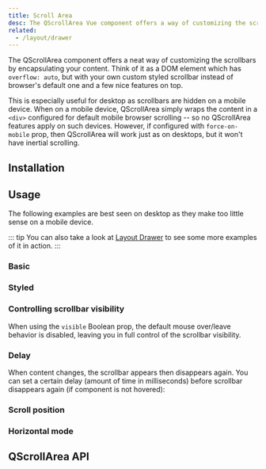 ```yaml
---
title: Scroll Area
desc: The QScrollArea Vue component offers a way of customizing the scrollbars for all desktop browsers.
related:
  - /layout/drawer
---
```


The QScrollArea component offers a neat way of customizing the scrollbars by encapsulating your content. Think of it as a DOM element which has `overflow: auto`, but with your own custom styled scrollbar instead of browser's default one and a few nice features on top.

This is especially useful for desktop as scrollbars are hidden on a mobile device. When on a mobile device, QScrollArea simply wraps the content in a `<div>` configured for default mobile browser scrolling -- so no QScrollArea features apply on such devices. However, if configured with `force-on-mobile` prop, then QScrollArea will work just as on desktops, but it won't have inertial scrolling.

## Installation

<doc-installation components="QScrollArea" />

## Usage

The following examples are best seen on desktop as they make too little sense on a mobile device.

::: tip
You can also take a look at [Layout Drawer](/layout/drawer) to see some more examples of it in action.
:::

### Basic

<doc-example title="Basic" file="QScrollArea/Basic" />

### Styled

<doc-example title="Styled" file="QScrollArea/Styled" />

<doc-example title="Styled thumb and bar" file="QScrollArea/StyledBar" />

### Controlling scrollbar visibility

<q-badge label="v1.3.0+" />

When using the `visible` Boolean prop, the default mouse over/leave behavior is disabled, leaving you in full control of the scrollbar visibility.

<doc-example title="Controlling scrollbar visibility" file="QScrollArea/ScrollbarVisibility" />

### Delay

When content changes, the scrollbar appears then disappears again. You can set a certain delay (amount of time in milliseconds) before scrollbar disappears again (if component is not hovered):

<doc-example title="Delay" file="QScrollArea/Delay" />

### Scroll position

<doc-example title="Scroll Position" file="QScrollArea/ScrollPosition" />

### Horizontal mode

<doc-example title="Horizontal mode" file="QScrollArea/Horizontal" />

## QScrollArea API

<doc-api file="QScrollArea" />
